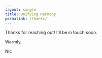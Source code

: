 ```yaml
---
layout: single
title: Unifying Harmony
permalink: /thanks/
---
```


Thanks for reaching out! I'll be in touch soon.

Warmly,

Nic
